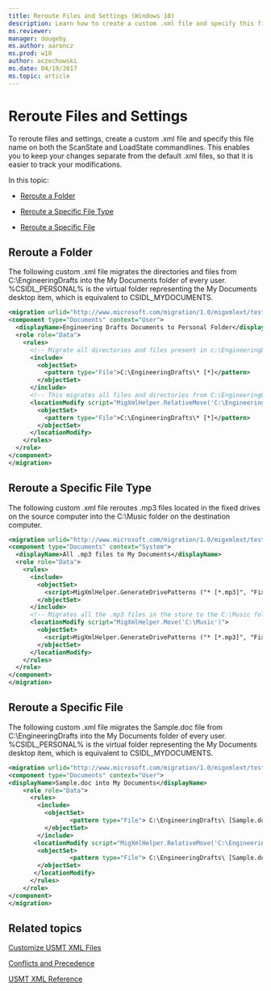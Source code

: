 ```yaml
---
title: Reroute Files and Settings (Windows 10)
description: Learn how to create a custom .xml file and specify this file name on both the ScanState and LoadState commandlines to reroute files and settings.
ms.reviewer: 
manager: dougeby
ms.author: aaroncz
ms.prod: w10
author: aczechowski
ms.date: 04/19/2017
ms.topic: article
---
```


# Reroute Files and Settings


To reroute files and settings, create a custom .xml file and specify this file name on both the ScanState and LoadState commandlines. This enables you to keep your changes separate from the default .xml files, so that it is easier to track your modifications.

In this topic:

-   [Reroute a Folder](#bkmk-reroutefolder)

-   [Reroute a Specific File Type](#bkmk-reroutespecfiletype)

-   [Reroute a Specific File](#bkmk-reroutespecificfile)

## <a href="" id="bkmk-reroutefolder"></a>Reroute a Folder


The following custom .xml file migrates the directories and files from C:\\EngineeringDrafts into the My Documents folder of every user. %CSIDL\_PERSONAL% is the virtual folder representing the My Documents desktop item, which is equivalent to CSIDL\_MYDOCUMENTS.

``` xml
<migration urlid="http://www.microsoft.com/migration/1.0/migxmlext/test">
<component type="Documents" context="User">
  <displayName>Engineering Drafts Documents to Personal Folder</displayName>
  <role role="Data">
    <rules>
      <!-- Migrate all directories and files present in c:\EngineeringDrafts folder -->
      <include>
        <objectSet>
          <pattern type="File">C:\EngineeringDrafts\* [*]</pattern>
        </objectSet>
      </include>
      <!-- This migrates all files and directories from C:\EngineeringDrafts to every user’s personal folder.-->
      <locationModify script="MigXmlHelper.RelativeMove('C:\EngineeringDrafts','%CSIDL_PERSONAL%')">
        <objectSet>
          <pattern type="File">C:\EngineeringDrafts\* [*]</pattern>
        </objectSet>
      </locationModify>
    </rules>
  </role>
</component>
</migration>
```

## <a href="" id="bkmk-reroutespecfiletype"></a>Reroute a Specific File Type


The following custom .xml file reroutes .mp3 files located in the fixed drives on the source computer into the C:\\Music folder on the destination computer.

``` xml
<migration urlid="http://www.microsoft.com/migration/1.0/migxmlext/test">
<component type="Documents" context="System">
  <displayName>All .mp3 files to My Documents</displayName>
  <role role="Data">
    <rules>
      <include>
        <objectSet>
          <script>MigXmlHelper.GenerateDrivePatterns ("* [*.mp3]", "Fixed")</script>
        </objectSet>
      </include>
      <!-- Migrates all the .mp3 files in the store to the C:\Music folder during LoadState -->
      <locationModify script="MigXmlHelper.Move('C:\Music')">
        <objectSet>
          <script>MigXmlHelper.GenerateDrivePatterns ("* [*.mp3]", "Fixed")</script>
        </objectSet>
      </locationModify>
    </rules>
  </role>
</component>
</migration> 
```

## <a href="" id="bkmk-reroutespecificfile"></a>Reroute a Specific File


The following custom .xml file migrates the Sample.doc file from C:\\EngineeringDrafts into the My Documents folder of every user. %CSIDL\_PERSONAL% is the virtual folder representing the My Documents desktop item, which is equivalent to CSIDL\_MYDOCUMENTS.

``` xml
<migration urlid="http://www.microsoft.com/migration/1.0/migxmlext/test">
<component type="Documents" context="User">
<displayName>Sample.doc into My Documents</displayName>
    <role role="Data">
      <rules>
        <include> 
          <objectSet>     
                 <pattern type="File"> C:\EngineeringDrafts\ [Sample.doc]</pattern>
          </objectSet>
        </include>
       <locationModify script="MigXmlHelper.RelativeMove('C:\EngineeringDrafts','%CSIDL_PERSONAL%')">
        <objectSet>
                 <pattern type="File"> C:\EngineeringDrafts\ [Sample.doc]</pattern>
        </objectSet>
       </locationModify>
      </rules>
    </role>
</component>
</migration>
```

## Related topics


[Customize USMT XML Files](usmt-customize-xml-files.md)

[Conflicts and Precedence](usmt-conflicts-and-precedence.md)

[USMT XML Reference](usmt-xml-reference.md)

 

 





